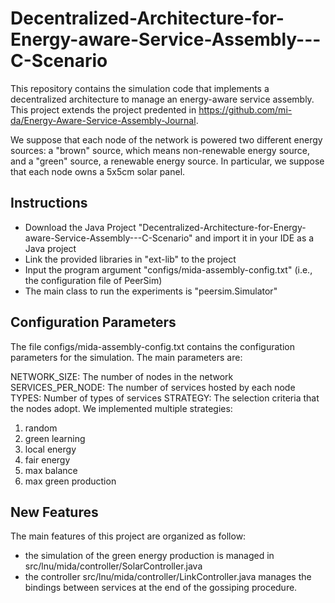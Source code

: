 # Decentralized-Architecture-for-Energy-aware-Service-Assembly---C-Scenario
This repository contains the simulation code that implements a decentralized architecture to manage an energy-aware service assembly. 
This project extends the project predented in https://github.com/mi-da/Energy-Aware-Service-Assembly-Journal.

We suppose that each node of the network is powered two different energy sources: a "brown" source, which means non-renewable energy source, 
and a "green" source, a renewable energy source. In particular, we suppose that each node owns a 5x5cm solar panel.


## **Instructions**

- Download the Java Project "Decentralized-Architecture-for-Energy-aware-Service-Assembly---C-Scenario" and import it in your IDE as a Java project
- Link the provided libraries in "ext-lib" to the project
- Input the program argument "configs/mida-assembly-config.txt" (i.e., the configuration file of PeerSim)
- The main class to run the experiments is "peersim.Simulator"


## **Configuration Parameters**

The file configs/mida-assembly-config.txt contains the configuration parameters for the simulation. The main parameters are:

NETWORK_SIZE: The number of nodes in the network
SERVICES_PER_NODE: The number of services hosted by each node
TYPES: Number of types of services
STRATEGY: The selection criteria that the nodes adopt. We implemented multiple strategies:
  1) random
  2) green learning
  3) local energy
  4) fair energy
  5) max balance
  6) max green production


## **New Features**

The main features of this project are organized as follow:
- the simulation of the green energy production is managed in src/lnu/mida/controller/SolarController.java
- the controller src/lnu/mida/controller/LinkController.java manages the bindings between services at the end of the gossiping procedure.

